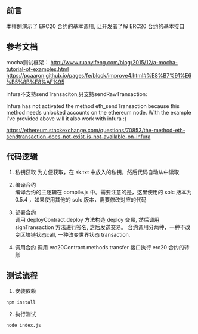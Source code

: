 ## 前言
本样例演示了 ERC20 合约的基本调用, 让开发者了解 ERC20 合约的基本接口

## 参考文档
 mocha测试框架：
  http://www.ruanyifeng.com/blog/2015/12/a-mocha-tutorial-of-examples.html
  https://pcaaron.github.io/pages/fe/block/improve4.html#%E8%B7%91%E6%B5%8B%E8%AF%95

infura不支持sendTransaciton,只支持sendRawTransaction:
  
Infura has not activated the method eth_sendTransaction because this method needs unlocked accounts on the ethereum node. With the example I've provided above will it also work with infura :)
  
https://ethereum.stackexchange.com/questions/70853/the-method-eth-sendtransaction-does-not-exist-is-not-available-on-infura 

## 代码逻辑
1) 私钥获取
为方便获取，在 sk.txt 中放入的私钥，然后代码自动从中读取

2) 编译合约  
编译合约的主逻辑在 compile.js 中。需要注意的是，这里使用的 solc 版本为 0.5.4 ，如果使用其他的 solc 版本，需要修改对应的代码

3) 部署合约  
调用 deployContract.deploy 方法构造 deploy 交易, 然后调用 signTransaction 方法进行签名, 之后发送交易。 
合约调用分两种，一种不改变区块链状态call, 一种改变世界状态 transaction. 

4) 调用合约
调用 erc20Contract.methods.transfer 接口执行 erc20 合约的转账

## 测试流程
1) 安装依赖
```
npm install
```

2) 执行测试
```
node index.js
```